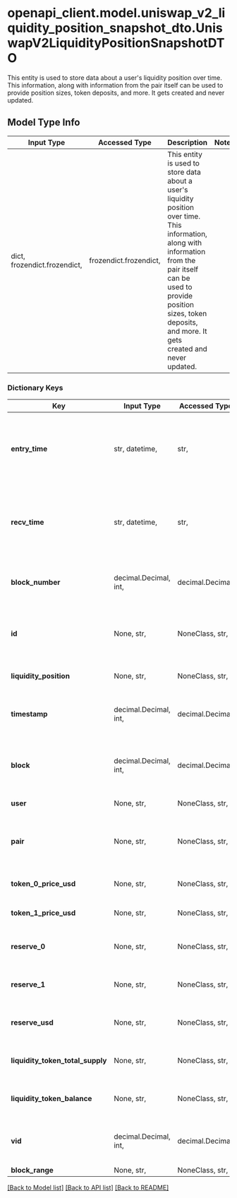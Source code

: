 # openapi_client.model.uniswap_v2_liquidity_position_snapshot_dto.UniswapV2LiquidityPositionSnapshotDTO

This entity is used to store data about a user's liquidity position over time. This information, along with information from the pair itself can be used to provide position sizes, token deposits, and more. It gets created and never updated.

## Model Type Info
Input Type | Accessed Type | Description | Notes
------------ | ------------- | ------------- | -------------
dict, frozendict.frozendict,  | frozendict.frozendict,  | This entity is used to store data about a user&#x27;s liquidity position over time. This information, along with information from the pair itself can be used to provide position sizes, token deposits, and more. It gets created and never updated. | 

### Dictionary Keys
Key | Input Type | Accessed Type | Description | Notes
------------ | ------------- | ------------- | ------------- | -------------
**entry_time** | str, datetime,  | str,  |  | [optional] value must conform to RFC-3339 date-time
**recv_time** | str, datetime,  | str,  |  | [optional] value must conform to RFC-3339 date-time
**block_number** | decimal.Decimal, int,  | decimal.Decimal,  | Number of block in which entity was recorded. | [optional] value must be a 64 bit integer
**id** | None, str,  | NoneClass, str,  | Identifier, format: (pair address)-(user address) | [optional] 
**liquidity_position** | None, str,  | NoneClass, str,  | Reference to LP identifier. | [optional] 
**timestamp** | decimal.Decimal, int,  | decimal.Decimal,  | Creation time. | [optional] value must be a 32 bit integer
**block** | decimal.Decimal, int,  | decimal.Decimal,  | Number of block in which LP snapshot was recorded. | [optional] value must be a 32 bit integer
**user** | None, str,  | NoneClass, str,  | Reference to user. | [optional] 
**pair** | None, str,  | NoneClass, str,  | Reference to the pair liquidity is being provided on. | [optional] 
**token_0_price_usd** | None, str,  | NoneClass, str,  | Snapshot of token0 price. | [optional] 
**token_1_price_usd** | None, str,  | NoneClass, str,  | Snapshot of token0 price. | [optional] 
**reserve_0** | None, str,  | NoneClass, str,  | Snapshot of pair token0 reserves. | [optional] 
**reserve_1** | None, str,  | NoneClass, str,  | Snapshot of pair token1 reserves. | [optional] 
**reserve_usd** | None, str,  | NoneClass, str,  | Snapshot of pair reserves in USD. | [optional] 
**liquidity_token_total_supply** | None, str,  | NoneClass, str,  | Snapshot of pool token supply. | [optional] 
**liquidity_token_balance** | None, str,  | NoneClass, str,  | Snapshot of users pool token balance. | [optional] 
**vid** | decimal.Decimal, int,  | decimal.Decimal,  |  | [optional] value must be a 64 bit integer
**block_range** | None, str,  | NoneClass, str,  |  | [optional] 

[[Back to Model list]](../../README.md#documentation-for-models) [[Back to API list]](../../README.md#documentation-for-api-endpoints) [[Back to README]](../../README.md)

